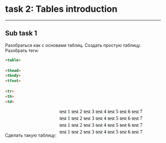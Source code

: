 # task 2: Tables introduction

---

## Sub task 1

Разобраться как с основами таблиц. Создать простую таблицу.
Разобрать теги:
```html
<table>

<thead>
<tbody>
<tfoot>

<tr>
<th>
<td>
```

Сделать такую таблицу:
![](./info-files/2-1-1.png)

